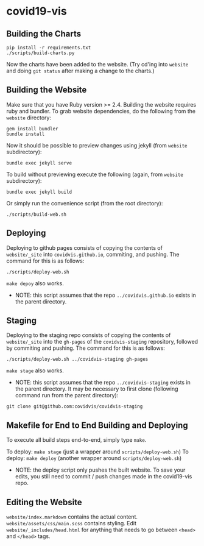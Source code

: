 # covid19-vis

Building the Charts
-------------------
```
pip install -r requirements.txt
./scripts/build-charts.py
```

Now the charts have been added to the website. (Try cd'ing into `website` and
doing `git status` after making a change to the charts.)

Building the Website
--------------------

Make sure that you have Ruby version >= 2.4. Building the website requires ruby
and bundler. To grab website dependencies, do the following from the `website`
directory:

```
gem install bundler
bundle install
```

Now it should be possible to preview changes using jekyll (from `website`
subdirectory):

`bundle exec jekyll serve`

To build without previewing execute the following (again, from `website`
subdirectory):

`bundle exec jekyll build`

Or simply run the convenience script (from the root directory):

`./scripts/build-web.sh`

Deploying
---------

Deploying to github pages consists of copying the contents of `website/_site`
into `covidvis.github.io`, commiting, and pushing. The command for this is
as follows:

`./scripts/deploy-web.sh`

`make depoy` also works.

* NOTE: this script assumes that the repo `../covidvis.github.io` exists in the
  parent directory.

Staging
---------

Deploying to the staging repo consists of copying the contents of
`website/_site` into the `gh-pages` of the `covidvis-staging` repository,
followed by commiting and pushing. The command for this is as follows:

`./scripts/deploy-web.sh ../covidvis-staging gh-pages`

`make stage` also works.

* NOTE: this script assumes that the repo `../covidvis-staging` exists in the
  parent directory. It may be necessary to first clone (following command run
  from the parent directory):

`git clone git@github.com:covidvis/covidvis-staging`


Makefile for End to End Building and Deploying
----------------------------------------------

To execute all build steps end-to-end, simply type `make`.

To deploy: `make stage` (just a wrapper around `scripts/deploy-web.sh`)
To deploy: `make deploy` (another wrapper around `scripts/deploy-web.sh`)

* NOTE: the deploy script only pushes the built website. To save your edits,
  you still need to commit / push changes made in the covid19-vis repo.


Editing the Website
-------------------
`website/index.markdown` contains the actual content.
`website/assets/css/main.scss` contains styling.
Edit `website/_includes/head.html` for anything that needs to go between `<head>` and `</head>` tags.
